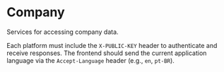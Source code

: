 # Company

Services for accessing company data.

Each platform must include the `X-PUBLIC-KEY` header to authenticate and receive responses. The frontend should send the current application language via the `Accept-Language` header (e.g., `en`, `pt-BR`).

